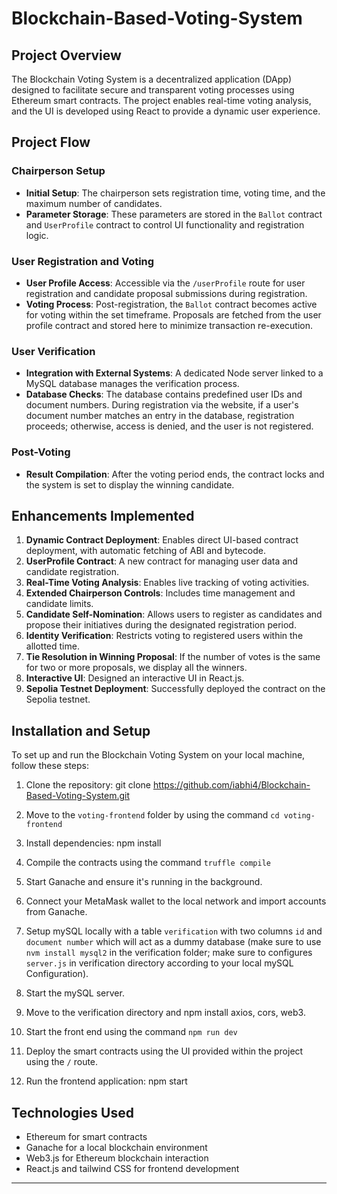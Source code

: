 # Blockchain-Based-Voting-System


## Project Overview

The Blockchain Voting System is a decentralized application (DApp) designed to facilitate secure and transparent voting processes using Ethereum smart contracts. The project enables real-time voting analysis, and the UI is developed using React to provide a dynamic user experience.

## Project Flow

### Chairperson Setup
- **Initial Setup**: The chairperson sets registration time, voting time, and the maximum number of candidates.
- **Parameter Storage**: These parameters are stored in the `Ballot` contract and `UserProfile` contract to control UI functionality and registration logic.

### User Registration and Voting
- **User Profile Access**: Accessible via the `/userProfile` route for user registration and candidate proposal submissions during registration.
- **Voting Process**: Post-registration, the `Ballot` contract becomes active for voting within the set timeframe. Proposals are fetched from the user profile contract and stored here to minimize transaction re-execution.

### User Verification
- **Integration with External Systems**: A dedicated Node server linked to a MySQL database manages the verification process.
- **Database Checks**: The database contains predefined user IDs and document numbers. During registration via the website, if a user's document number matches an entry in the database, registration proceeds; otherwise, access is denied, and the user is not registered.

### Post-Voting
- **Result Compilation**: After the voting period ends, the contract locks and the system is set to display the winning candidate.

## Enhancements Implemented

1. **Dynamic Contract Deployment**: Enables direct UI-based contract deployment, with automatic fetching of ABI and bytecode.
2. **UserProfile Contract**: A new contract for managing user data and candidate registration.
3. **Real-Time Voting Analysis**: Enables live tracking of voting activities.
4. **Extended Chairperson Controls**: Includes time management and candidate limits.
5. **Candidate Self-Nomination**: Allows users to register as candidates and propose their initiatives during the designated registration period.
6. **Identity Verification**: Restricts voting to registered users within the allotted time.
7. **Tie Resolution in Winning Proposal**: If the number of votes is the same for two or more proposals, we display all the winners.
8. **Interactive UI**: Designed an interactive UI in React.js.
9. **Sepolia Testnet Deployment**: Successfully deployed the contract on the Sepolia testnet.

## Installation and Setup

To set up and run the Blockchain Voting System on your local machine, follow these steps:

1. Clone the repository:
   git clone https://github.com/iabhi4/Blockchain-Based-Voting-System.git

2. Move to the `voting-frontend` folder by using the command `cd voting-frontend`
3. Install dependencies:
   npm install

4. Compile the contracts using the command `truffle compile`

5. Start Ganache and ensure it's running in the background.

6. Connect your MetaMask wallet to the local network and import accounts from Ganache.
7. Setup mySQL locally with a table `verification` with two columns `id` and `document number` which will act as a dummy database (make sure to use `nvm install mysql2` in the verification folder; make sure to configures `server.js` in verification directory according to your local mySQL Configuration).
8. Start the mySQL server.
9. Move to the verification directory and npm install axios, cors, web3.
10. Start the front end using the command `npm run dev`

11. Deploy the smart contracts using the UI provided within the project using the `/` route.

12. Run the frontend application:
   npm start

## Technologies Used

- Ethereum for smart contracts
- Ganache for a local blockchain environment
- Web3.js for Ethereum blockchain interaction
- React.js and tailwind CSS for frontend development


---
